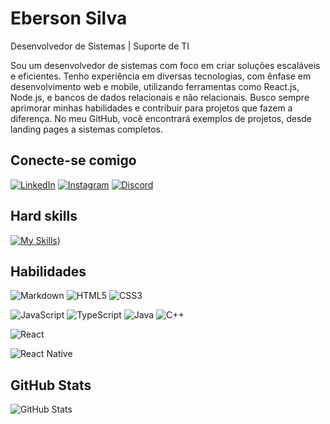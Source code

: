 # Eberson Silva 

Desenvolvedor de Sistemas | Suporte de TI

Sou um desenvolvedor de sistemas com foco em criar soluções escaláveis e eficientes. Tenho experiência em diversas tecnologias, com ênfase em desenvolvimento web e mobile, utilizando ferramentas como React.js, Node.js, e bancos de dados relacionais e não relacionais. Busco sempre aprimorar minhas habilidades e contribuir para projetos que fazem a diferença. No meu GitHub, você encontrará exemplos de projetos, desde landing pages a sistemas completos.

## Conecte-se comigo 
[![LinkedIn](https://img.shields.io/badge/LinkedIn-FFF?style=for-the-badge&logo=linkedin&logoColor=0E76A8)](https://www.linkedin.com/in/https://www.linkedin.com/in/ebersonssilva/)
[![Instagram](https://img.shields.io/badge/Instagram-FFF?style=for-the-badge&logo=instagram)](https://www.instagram.com/https://www.instagram.com/binho_ebs?utm_source=qr&r=nametag/)
[![Discord](https://img.shields.io/badge/Discord-FFF?style=for-the-badge&logo=discord)](https://www.discord.com/in/https://discord.com/channels/@me/)

## Hard skills
[![My Skills](https://skillicons.dev/icons?i=js,ts,html,css,react,nodejs,figma,bootstrap,c,cs,docker,go,maven,mongodb,java,php,mysql,nextjs,vscode&theme=dark)]([/]))

## Habilidades
![Markdown](https://img.shields.io/badge/Markdown-000?style=for-the-badge&logo=markdown)
![HTML5](https://img.shields.io/badge/HTML5-FFF?style=for-the-badge&logo=html5)
![CSS3](https://img.shields.io/badge/CSS3-FFF?style=for-the-badge&logo=css3&logoColor=264CE4)

![JavaScript](https://img.shields.io/badge/JavaScript-FFF?style=for-the-badge&logo=javascript)
![TypeScript](https://img.shields.io/badge/TypeScript-FFF?style=for-the-badge&logo=typescript)
![Java](https://img.shields.io/badge/Java-FFF?style=for-the-badge&logo=java)
![C++](https://img.shields.io/badge/C%2B%2B-FFF?style=for-the-badge&logo=c%2B%2B&logoColor=00599C)

![React](https://img.shields.io/badge/React-FFF?style=for-the-badge&logo=react)

![React Native](https://img.shields.io/badge/React-Native-000?style=for-the-badge&logo=React-Native)

## GitHub Stats
![GitHub Stats](https://github-readme-stats.vercel.app/api?username=ebersonsilva&theme=transparent&bg_color=000&border_color=30A3DC&show_icons=true&icon_color=30A3DC&title_color=E94D5F&text_color=FFF&hide_title=true&hide=stars)


